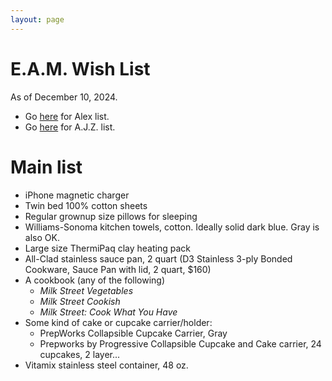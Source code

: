 ```yaml
---
layout: page
---
```


# E.A.M. Wish List

As of December 10, 2024.

- Go [here](/birthday-party/list-kid.html) for Alex list.
- Go [here](/birthday-party/list.html) for A.J.Z. list.




# Main list

- iPhone magnetic charger
- Twin bed 100% cotton sheets
- Regular grownup size pillows for sleeping
- Williams-Sonoma kitchen towels, cotton. Ideally solid dark blue. Gray is also OK.
- Large size ThermiPaq clay heating pack
- All-Clad stainless sauce pan, 2 quart (D3 Stainless 3-ply Bonded Cookware, Sauce Pan with lid, 2 quart, $160)
- A cookbook (any of the following)
    - *Milk Street Vegetables*
    - *Milk Street Cookish*
    - *Milk Street: Cook What You Have*
- Some kind of cake or cupcake carrier/holder:
    - PrepWorks Collapsible Cupcake Carrier, Gray
    - Prepworks by Progressive Collapsible Cupcake and Cake carrier, 24 cupcakes, 2 layer...
- Vitamix stainless steel container, 48 oz.
